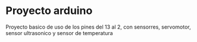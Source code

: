 # Proyecto arduino
Proyecto basico de uso de los pines del 13 al 2, con sensorres, servomotor, sensor ultrasonico y sensor de temperatura
